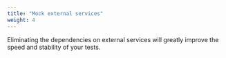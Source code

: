 ```yaml
---
title: "Mock external services"
weight: 4
---
```


Eliminating the dependencies on external services will greatly improve
the speed and stability of your tests.